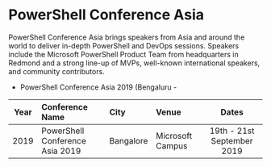 # PowerShell Conference Asia
PowerShell Conference Asia brings speakers from Asia and around the world to deliver in-depth PowerShell and DevOps sessions. Speakers include the Microsoft PowerShell Product Team from headquarters in Redmond and a strong line-up of MVPs, well-known international speakers, and community contributors.

- PowerShell Conference Asia 2019 (Bengaluru - 

| Year | Conference Name | City | Venue | Dates |
|:---:|:-----------|:---------|:---------|:-----------:|
| 2019 | PowerShell Conference Asia 2019 | Bangalore | Microsoft Campus | 19th - 21st September 2019 |
